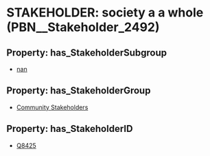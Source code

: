 # STAKEHOLDER: __society a a whole__ (PBN__Stakeholder_2492)

## Property: has_StakeholderSubgroup

* [nan](PBN__StakeholderSubgroup_7)

## Property: has_StakeholderGroup

* [Community Stakeholders](PBN__StakeholderGroup_8)

## Property: has_StakeholderID

* [Q8425](Q8425)

